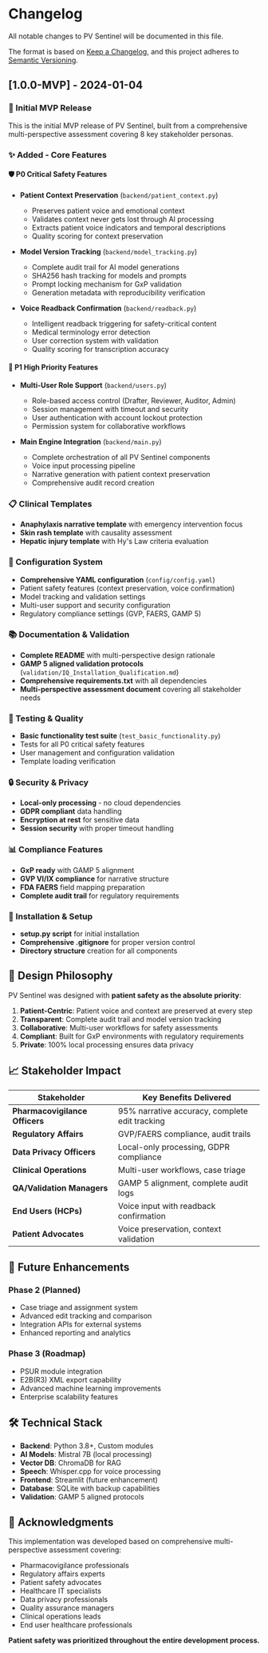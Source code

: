 # Changelog

All notable changes to PV Sentinel will be documented in this file.

The format is based on [Keep a Changelog](https://keepachangelog.com/en/1.0.0/),
and this project adheres to [Semantic Versioning](https://semver.org/spec/v2.0.0.html).

## [1.0.0-MVP] - 2024-01-04

### 🎯 Initial MVP Release

This is the initial MVP release of PV Sentinel, built from a comprehensive multi-perspective assessment covering 8 key stakeholder personas.

### ✨ Added - Core Features

#### 🛡️ P0 Critical Safety Features
- **Patient Context Preservation** (`backend/patient_context.py`)
  - Preserves patient voice and emotional context 
  - Validates context never gets lost through AI processing
  - Extracts patient voice indicators and temporal descriptions
  - Quality scoring for context preservation

- **Model Version Tracking** (`backend/model_tracking.py`)
  - Complete audit trail for AI model generations
  - SHA256 hash tracking for models and prompts
  - Prompt locking mechanism for GxP validation
  - Generation metadata with reproducibility verification

- **Voice Readback Confirmation** (`backend/readback.py`)
  - Intelligent readback triggering for safety-critical content
  - Medical terminology error detection
  - User correction system with validation
  - Quality scoring for transcription accuracy

#### 👥 P1 High Priority Features
- **Multi-User Role Support** (`backend/users.py`)
  - Role-based access control (Drafter, Reviewer, Auditor, Admin)
  - Session management with timeout and security
  - User authentication with account lockout protection
  - Permission system for collaborative workflows

- **Main Engine Integration** (`backend/main.py`)
  - Complete orchestration of all PV Sentinel components
  - Voice input processing pipeline
  - Narrative generation with patient context preservation
  - Comprehensive audit record creation

### 📋 Clinical Templates
- **Anaphylaxis narrative template** with emergency intervention focus
- **Skin rash template** with causality assessment
- **Hepatic injury template** with Hy's Law criteria evaluation

### 🔧 Configuration System
- **Comprehensive YAML configuration** (`config/config.yaml`)
- Patient safety features (context preservation, voice confirmation)
- Model tracking and validation settings
- Multi-user support and security configuration
- Regulatory compliance settings (GVP, FAERS, GAMP 5)

### 📚 Documentation & Validation
- **Complete README** with multi-perspective design rationale
- **GAMP 5 aligned validation protocols** (`validation/IQ_Installation_Qualification.md`)
- **Comprehensive requirements.txt** with all dependencies
- **Multi-perspective assessment document** covering all stakeholder needs

### 🧪 Testing & Quality
- **Basic functionality test suite** (`test_basic_functionality.py`)
- Tests for all P0 critical safety features
- User management and configuration validation
- Template loading verification

### 🔒 Security & Privacy
- **Local-only processing** - no cloud dependencies
- **GDPR compliant** data handling
- **Encryption at rest** for sensitive data
- **Session security** with proper timeout handling

### 📊 Compliance Features
- **GxP ready** with GAMP 5 alignment
- **GVP VI/IX compliance** for narrative structure
- **FDA FAERS** field mapping preparation
- **Complete audit trail** for regulatory requirements

### 🚀 Installation & Setup
- **setup.py script** for initial installation
- **Comprehensive .gitignore** for proper version control
- **Directory structure** creation for all components

## 🎯 Design Philosophy

PV Sentinel was designed with **patient safety as the absolute priority**:

1. **Patient-Centric**: Patient voice and context are preserved at every step
2. **Transparent**: Complete audit trail and model version tracking
3. **Collaborative**: Multi-user workflows for safety assessments
4. **Compliant**: Built for GxP environments with regulatory requirements
5. **Private**: 100% local processing ensures data privacy

## 📈 Stakeholder Impact

| Stakeholder | Key Benefits Delivered |
|-------------|----------------------|
| **Pharmacovigilance Officers** | 95% narrative accuracy, complete edit tracking |
| **Regulatory Affairs** | GVP/FAERS compliance, audit trails |
| **Data Privacy Officers** | Local-only processing, GDPR compliance |
| **Clinical Operations** | Multi-user workflows, case triage |
| **QA/Validation Managers** | GAMP 5 alignment, complete audit logs |
| **End Users (HCPs)** | Voice input with readback confirmation |
| **Patient Advocates** | Voice preservation, context validation |

## 🔮 Future Enhancements

### Phase 2 (Planned)
- Case triage and assignment system
- Advanced edit tracking and comparison
- Integration APIs for external systems
- Enhanced reporting and analytics

### Phase 3 (Roadmap)
- PSUR module integration
- E2B(R3) XML export capability
- Advanced machine learning improvements
- Enterprise scalability features

## 🛠️ Technical Stack

- **Backend**: Python 3.8+, Custom modules
- **AI Models**: Mistral 7B (local processing)
- **Vector DB**: ChromaDB for RAG
- **Speech**: Whisper.cpp for voice processing
- **Frontend**: Streamlit (future enhancement)
- **Database**: SQLite with backup capabilities
- **Validation**: GAMP 5 aligned protocols

## 🙏 Acknowledgments

This implementation was developed based on comprehensive multi-perspective assessment covering:
- Pharmacovigilance professionals
- Regulatory affairs experts  
- Patient safety advocates
- Healthcare IT specialists
- Data privacy professionals
- Quality assurance managers
- Clinical operations leads
- End user healthcare professionals

**Patient safety was prioritized throughout the entire development process.** 